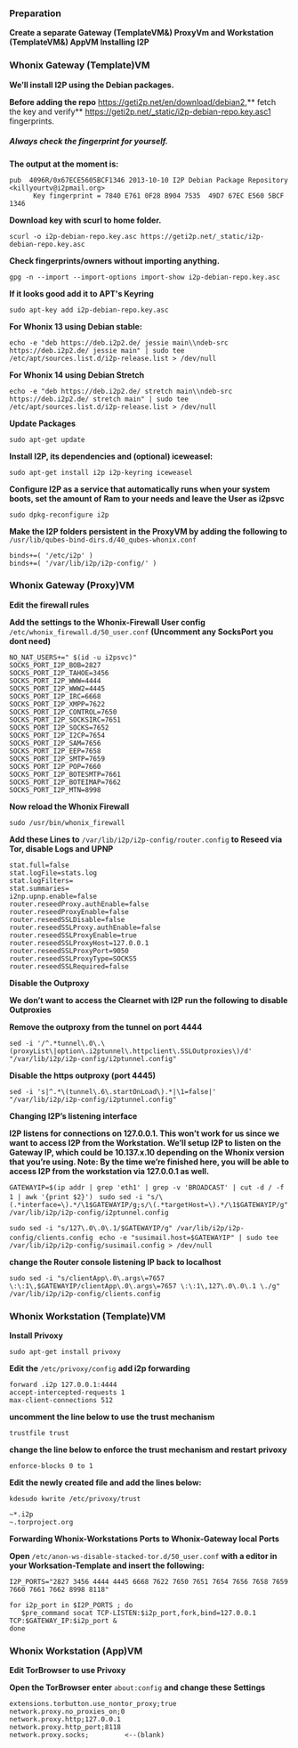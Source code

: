 ### Preparation

**Create a separate Gateway (TemplateVM&) ProxyVm and Workstation (TemplateVM&) AppVM
Installing I2P**
### Whonix Gateway (Template)VM


**We’ll install I2P using the Debian packages.**

**Before adding the repo** https://geti2p.net/en/download/debian2,** fetch the key and verify** https://geti2p.net/_static/i2p-debian-repo.key.asc1 fingerprints. 
##### Always check the fingerprint for yourself. 
**The output at the moment is:**

    pub  4096R/0x67ECE5605BCF1346 2013-10-10 I2P Debian Package Repository <killyourtv@i2pmail.org>
          Key fingerprint = 7840 E761 0F28 B904 7535  49D7 67EC E560 5BCF 1346

**Download key with scurl to home folder.**

`scurl -o i2p-debian-repo.key.asc https://geti2p.net/_static/i2p-debian-repo.key.asc`

**Check fingerprints/owners without importing anything.**

`gpg -n --import --import-options import-show i2p-debian-repo.key.asc`

**If it looks good add it to APT's Keyring**

`sudo apt-key add i2p-debian-repo.key.asc`

**For Whonix 13 using Debian stable:**

`echo -e "deb https://deb.i2p2.de/ jessie main\\ndeb-src https://deb.i2p2.de/ jessie main" | sudo tee /etc/apt/sources.list.d/i2p-release.list > /dev/null`

**For Whonix 14 using Debian Stretch**

`echo -e "deb https://deb.i2p2.de/ stretch main\\ndeb-src https://deb.i2p2.de/ stretch main" | sudo tee /etc/apt/sources.list.d/i2p-release.list > /dev/null`

**Update Packages**

`sudo apt-get update`

**Install I2P, its dependencies and (optional) iceweasel:**

`sudo apt-get install i2p i2p-keyring iceweasel`

**Configure I2P as a service that automatically runs when your system boots, set the amount of Ram to your needs and leave the User as i2psvc**

`sudo dpkg-reconfigure i2p`

**Make the I2P folders persistent in the ProxyVM by adding the following to** `/usr/lib/qubes-bind-dirs.d/40_qubes-whonix.conf`

```
binds+=( '/etc/i2p' )
binds+=( '/var/lib/i2p/i2p-config/' )
```

### Whonix Gateway (Proxy)VM

**Edit the firewall rules**

**Add the settings to the Whonix-Firewall User config** `/etc/whonix_firewall.d/50_user.conf` **(Uncomment any SocksPort you dont need)**

```
NO_NAT_USERS+=" $(id -u i2psvc)"
SOCKS_PORT_I2P_BOB=2827
SOCKS_PORT_I2P_TAHOE=3456
SOCKS_PORT_I2P_WWW=4444
SOCKS_PORT_I2P_WWW2=4445
SOCKS_PORT_I2P_IRC=6668
SOCKS_PORT_I2P_XMPP=7622
SOCKS_PORT_I2P_CONTROL=7650
SOCKS_PORT_I2P_SOCKSIRC=7651
SOCKS_PORT_I2P_SOCKS=7652
SOCKS_PORT_I2P_I2CP=7654
SOCKS_PORT_I2P_SAM=7656
SOCKS_PORT_I2P_EEP=7658
SOCKS_PORT_I2P_SMTP=7659
SOCKS_PORT_I2P_POP=7660
SOCKS_PORT_I2P_BOTESMTP=7661
SOCKS_PORT_I2P_BOTEIMAP=7662
SOCKS_PORT_I2P_MTN=8998
```

**Now reload the Whonix Firewall**

`sudo /usr/bin/whonix_firewall`

**Add these Lines to** `/var/lib/i2p/i2p-config/router.config` **to Reseed via Tor, disable Logs and UPNP**

```
stat.full=false
stat.logFile=stats.log
stat.logFilters=
stat.summaries=
i2np.upnp.enable=false
router.reseedProxy.authEnable=false
router.reseedProxyEnable=false
router.reseedSSLDisable=false
router.reseedSSLProxy.authEnable=false
router.reseedSSLProxyEnable=true
router.reseedSSLProxyHost=127.0.0.1
router.reseedSSLProxyPort=9050
router.reseedSSLProxyType=SOCKS5
router.reseedSSLRequired=false
```

**Disable the Outproxy**

**We don’t want to access the Clearnet with I2P run the following to disable Outproxies**

**Remove the outproxy from the tunnel on port 4444**

`sed -i '/^.*tunnel\.0\.\(proxyList\|option\.i2ptunnel\.httpclient\.SSLOutproxies\)/d' "/var/lib/i2p/i2p-config/i2ptunnel.config"`

**Disable the https outproxy (port 4445)**

`sed -i 's|^.*\(tunnel\.6\.startOnLoad\).*|\1=false|' "/var/lib/i2p/i2p-config/i2ptunnel.config"`

**Changing I2P’s listening interface**

**I2P listens for connections on 127.0.0.1. This won’t work for us since we want to access I2P from the Workstation.
We’ll setup I2P to listen on the Gateway IP, which could be 10.137.x.10 depending on the Whonix version that you’re using. Note:
By the time we’re finished here, you will be able to access I2P from the workstation via 127.0.0.1 as well.**

`GATEWAYIP=$(ip addr | grep 'eth1' | grep -v 'BROADCAST' | cut -d / -f 1 | awk '{print $2}')
`
`sudo sed -i "s/\(.*interface=\).*/\1$GATEWAYIP/g;s/\(.*targetHost=\).*/\1$GATEWAYIP/g" /var/lib/i2p/i2p-config/i2ptunnel.config`

`sudo sed -i "s/127\.0\.0\.1/$GATEWAYIP/g" /var/lib/i2p/i2p-config/clients.config
`
`echo -e "susimail.host=$GATEWAYIP" | sudo tee /var/lib/i2p/i2p-config/susimail.config > /dev/null`

**change the Router console listening IP back to localhost**

`sudo sed -i "s/clientApp\.0\.args\=7657 \:\:1\,$GATEWAYIP/clientApp\.0\.args\=7657 \:\:1\,127\.0\.0\.1 \./g" /var/lib/i2p/i2p-config/clients.config`

### Whonix Workstation (Template)VM

**Install Privoxy**

`sudo apt-get install privoxy`

**Edit the** `/etc/privoxy/config` **add i2p forwarding**

```
forward .i2p 127.0.0.1:4444
accept-intercepted-requests 1
max-client-connections 512
```
**uncomment the line below to use the trust mechanism**

`trustfile trust`

**change the line below to enforce the trust mechanism and restart privoxy**

`enforce-blocks 0 to 1`  

**Edit the newly created file and add the lines below:**

`kdesudo kwrite /etc/privoxy/trust`

```
~*.i2p
~.torproject.org
```


**Forwarding Whonix-Workstations Ports to Whonix-Gateway local Ports**

**Open** `/etc/anon-ws-disable-stacked-tor.d/50_user.conf` **with a editor in your Worksation-Template and insert the following:**

```
I2P_PORTS="2827 3456 4444 4445 6668 7622 7650 7651 7654 7656 7658 7659 7660 7661 7662 8998 8118"

for i2p_port in $I2P_PORTS ; do
   $pre_command socat TCP-LISTEN:$i2p_port,fork,bind=127.0.0.1 TCP:$GATEWAY_IP:$i2p_port &
done
```

### Whonix Workstation (App)VM

**Edit TorBrowser to use Privoxy**

**Open the TorBrowser enter** `about:config` **and change these Settings**

```
extensions.torbutton.use_nontor_proxy;true
network.proxy.no_proxies_on;0
network.proxy.http;127.0.0.1
network.proxy.http_port;8118
network.proxy.socks;         <--(blank)

```
